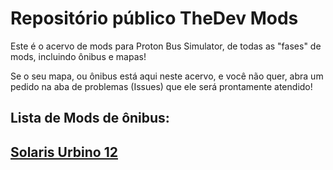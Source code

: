 # Repositório público TheDev Mods

Este é o acervo de mods para Proton Bus Simulator, de todas as "fases" de mods, incluindo ônibus e mapas!

Se o seu mapa, ou ônibus está aqui neste acervo, e você não quer, abra um pedido na aba de problemas (Issues) que ele será prontamente atendido!


<h2> Lista de Mods de ônibus: <h2/>
  <a href="https://www.thedevmods.ga/2020/12/solaris-urbino12-3portas.html">Solaris Urbino 12</a><br>
